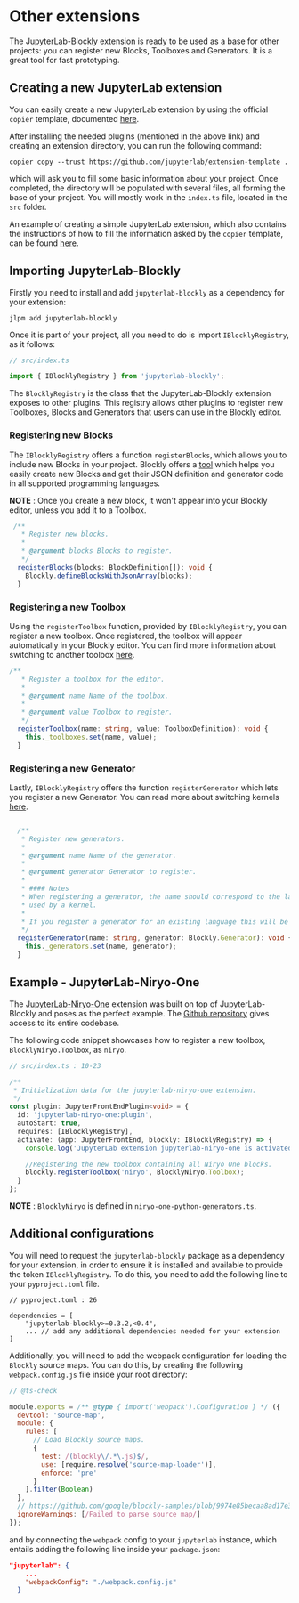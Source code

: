 # Other extensions

The JupyterLab-Blockly extension is ready to be used as a base for other projects: you can register new Blocks, Toolboxes and Generators. It is a great tool for fast prototyping.

## Creating a new JupyterLab extension
You can easily create a new JupyterLab extension by using the official `copier` template, documented [here](https://github.com/jupyterlab/extension-template).

After installing the needed plugins (mentioned in the above link) and creating an extension directory, you can run the following command:
```
copier copy --trust https://github.com/jupyterlab/extension-template .
```
which will ask you to fill some basic information about your project. Once completed, the directory will be populated with several files, all forming the base of your project. You will mostly work in the `index.ts` file, located in the `src` folder.

An example of creating a simple JupyterLab extension, which also contains the instructions of how to fill the information asked by the `copier` template, can be found [here](https://github.com/jupyterlab/extension-examples/tree/master/hello-world).


## Importing JupyterLab-Blockly
Firstly you need to install and add `jupyterlab-blockly` as a dependency for your extension:
```
jlpm add jupyterlab-blockly
```

Once it is part of your project, all you need to do is import `IBlocklyRegistry`, as it follows:
```typescript
// src/index.ts

import { IBlocklyRegistry } from 'jupyterlab-blockly';
```

The `BlocklyRegistry` is the class that the JupyterLab-Blockly extension exposes to other plugins. This registry allows other plugins to register new Toolboxes, Blocks and Generators that users can use in the Blockly editor.

### Registering new Blocks
The `IBlocklyRegistry` offers a function `registerBlocks`, which allows you to include new Blocks in your project. Blockly offers a [tool](https://blockly-demo.appspot.com/static/demos/blockfactory/index.html) which helps you easily create new Blocks and get their JSON definition and generator code in all supported programming languages.

**NOTE** : Once you create a new block, it won't appear into your Blockly editor, unless you add it to a Toolbox.

```typescript
 /**
   * Register new blocks.
   *
   * @argument blocks Blocks to register.
   */
  registerBlocks(blocks: BlockDefinition[]): void {
    Blockly.defineBlocksWithJsonArray(blocks);
  }
```

### Registering a new Toolbox
Using the `registerToolbox` function, provided by `IBlocklyRegistry`, you can register a new toolbox. Once registered, the toolbox will appear automatically in your Blockly editor. You can find more information about switching to another toolbox [here](https://jupyterlab-blockly.readthedocs.io/en/latest/toolbox.html).

```typescript
/**
   * Register a toolbox for the editor.
   *
   * @argument name Name of the toolbox.
   *
   * @argument value Toolbox to register.
   */
  registerToolbox(name: string, value: ToolboxDefinition): void {
    this._toolboxes.set(name, value);
  }
```

### Registering a new Generator
Lastly, `IBlocklyRegistry` offers the function `registerGenerator` which lets you register a new Generator. You can read more about switching kernels [here](https://jupyterlab-blockly.readthedocs.io/en/latest/kernels.html).

```typescript

  /**
   * Register new generators.
   *
   * @argument name Name of the generator.
   *
   * @argument generator Generator to register.
   *
   * #### Notes
   * When registering a generator, the name should correspond to the language
   * used by a kernel.
   *
   * If you register a generator for an existing language this will be overwritten.
   */
  registerGenerator(name: string, generator: Blockly.Generator): void {
    this._generators.set(name, generator);
  }
```


## Example - JupyterLab-Niryo-One
The [JupyterLab-Niryo-One](https://github.com/QuantStack/jupyterlab-niryo-one/) extension was built on top of JupyterLab-Blockly and poses as the perfect example. The [Github repository](https://github.com/QuantStack/jupyterlab-niryo-one/) gives access to its entire codebase.

The following code snippet showcases how to register a new toolbox, `BlocklyNiryo.Toolbox`, as `niryo`.
```typescript
// src/index.ts : 10-23

/**
 * Initialization data for the jupyterlab-niryo-one extension.
 */
const plugin: JupyterFrontEndPlugin<void> = {
  id: 'jupyterlab-niryo-one:plugin',
  autoStart: true,
  requires: [IBlocklyRegistry],
  activate: (app: JupyterFrontEnd, blockly: IBlocklyRegistry) => {
    console.log('JupyterLab extension jupyterlab-niryo-one is activated!');

    //Registering the new toolbox containing all Niryo One blocks.
    blockly.registerToolbox('niryo', BlocklyNiryo.Toolbox);
  }
};
```

**NOTE** : `BlocklyNiryo` is defined in `niryo-one-python-generators.ts`.


## Additional configurations

You will need to request the `jupyterlab-blockly` package as a dependency for your extension, in order to ensure it is installed and available to provide the token `IBlocklyRegistry`. To do this, you need to add the following line to your `pyproject.toml` file.

```
// pyproject.toml : 26

dependencies = [
    "jupyterlab-blockly>=0.3.2,<0.4",
    ... // add any additional dependencies needed for your extension
]
```

Additionally, you will need to add the webpack configuration for loading the `Blockly` source maps. You can do this, by creating the following `webpack.config.js` file inside your root directory:

```js
// @ts-check

module.exports = /** @type { import('webpack').Configuration } */ ({
  devtool: 'source-map',
  module: {
    rules: [
      // Load Blockly source maps.
      {
        test: /(blockly\/.*\.js)$/,
        use: [require.resolve('source-map-loader')],
        enforce: 'pre'
      }
    ].filter(Boolean)
  },
  // https://github.com/google/blockly-samples/blob/9974e85becaa8ad17e35b588b95391c85865dafd/plugins/dev-scripts/config/webpack.config.js#L118-L120
  ignoreWarnings: [/Failed to parse source map/]
});
```

and by connecting the `webpack` config to your `jupyterlab` instance, which entails adding the following line inside your `package.json`: 

```json
"jupyterlab": {
    ...
    "webpackConfig": "./webpack.config.js"
  }
```